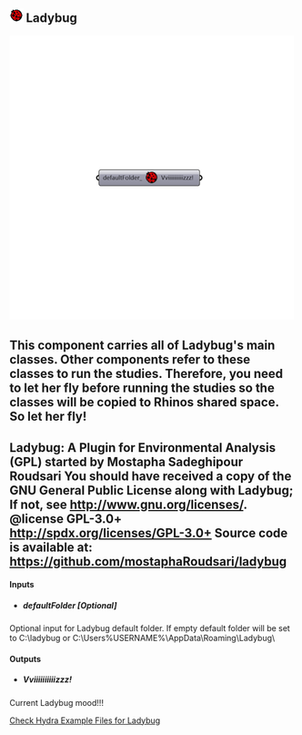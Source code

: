 ## ![](../../images/icons/Ladybug.png) Ladybug

![](../../images/500x500/Ladybug.png)

This component carries all of Ladybug's main classes. Other components refer to these
 classes to run the studies. Therefore, you need to let her fly before running the studies so the
 classes will be copied to Rhinos shared space. So let her fly!
 -
 Ladybug: A Plugin for Environmental Analysis (GPL) started by Mostapha Sadeghipour Roudsari
 You should have received a copy of the GNU General Public License
 along with Ladybug; If not, see <http://www.gnu.org/licenses/>.
 @license GPL-3.0+ <http://spdx.org/licenses/GPL-3.0+>
 Source code is available at: https://github.com/mostaphaRoudsari/ladybug
 -
 

#### Inputs
* ##### defaultFolder [Optional]
Optional input for Ladybug default folder.
 If empty default folder will be set to C:\ladybug or C:\Users\%USERNAME%\AppData\Roaming\Ladybug\

#### Outputs
* ##### Vviiiiiiiiiizzz!
Current Ladybug mood!!!


[Check Hydra Example Files for Ladybug](https://hydrashare.github.io/hydra/index.html?keywords=Ladybug_Ladybug)